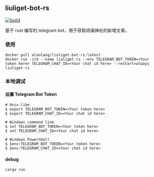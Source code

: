 ## liuliget-bot-rs
[![build](https://github.com/AlanLang/liuliget_bot_rs/actions/workflows/build.yml/badge.svg?branch=main)](https://github.com/AlanLang/liuliget_bot_rs/actions/workflows/build.yml)

基于 rust 编写的 telegram bot，用于获取琉璃神社的新增文章。

### 使用
```
docker pull alanlang/liuliget-bot-rs:latest
docker run -itd --name liuliget-rs --env TELEGRAM_BOT_TOKEN=<Your token here> TELEGRAM_CHAT_ID=<Your chat id here> --restart=always liuliget-rs
```

### 本地调试
#### 设置 Telegram Bot Token
```
# Unix-like
$ export TELEGRAM_BOT_TOKEN=<Your token here>
$ export TELEGRAM_CHAT_ID=<Your chat id here>

# Windows command line
$ set TELEGRAM_BOT_TOKEN=<Your token here>
$ set TELEGRAM_CHAT_ID=<Your chat id here>

# Windows PowerShell
$ $env:TELEGRAM_BOT_TOKEN=<Your token here>
$ $env:TELEGRAM_CHAT_ID=<Your chat id here>
```
#### debug
```
cargo run
```
